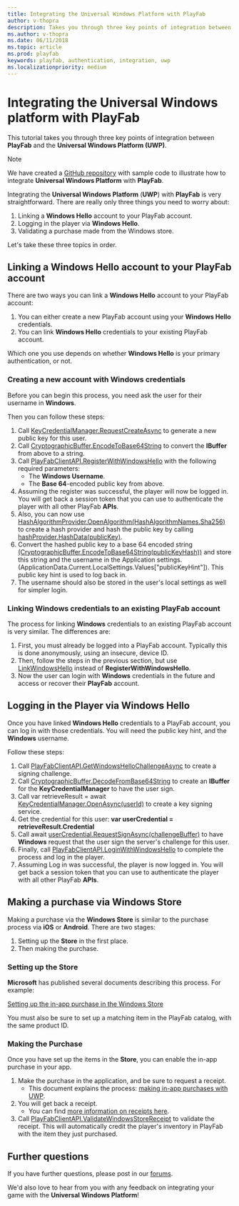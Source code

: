 ```yaml
---
title: Integrating the Universal Windows Platform with PlayFab
author: v-thopra
description: Takes you through three key points of integration between PlayFab and the Universal Windows Platform (UWP).
ms.author: v-thopra
ms.date: 06/11/2018
ms.topic: article
ms.prod: playfab
keywords: playfab, authentication, integration, uwp
ms.localizationpriority: medium
---
```


# Integrating the Universal Windows platform with PlayFab

This tutorial takes you through three key points of integration between **PlayFab** and the **Universal Windows Platform (UWP)**.

> [!NOTE]
> We have created a [GitHub repository](https://github.com/PlayFab/UWPExample) with sample code to illustrate how to integrate **Universal Windows Platform** with **PlayFab**.

Integrating the **Universal Windows Platform** (**UWP**) with **PlayFab** is very straightforward. There are really only three things you need to worry about:

1. Linking a **Windows Hello** account to your PlayFab account.
2. Logging in the player via **Windows Hello**.
3. Validating a purchase made from the Windows store.

Let's take these three topics in order.

## Linking a Windows Hello account to your PlayFab account

There are two ways you can link a **Windows Hello** account to your PlayFab account:

1. You can either create a new PlayFab account using your **Windows Hello** credentials.
2. You can link **Windows Hello** credentials to your existing PlayFab account.

Which one you use depends on whether **Windows Hello** is your primary authentication, or not.

### Creating a new account with Windows credentials

Before you can begin this process, you need ask the user for their username in **Windows**.

Then you can follow these steps:

1. Call [KeyCredentialManager.RequestCreateAsync](https://docs.microsoft.com/en-us/uwp/api/windows.security.credentials.keycredentialmanager) to generate a new public key for this user.
2. Call [CryptographicBuffer.EncodeToBase64String](https://docs.microsoft.com/en-us/uwp/api/Windows.Security.Cryptography.CryptographicBuffer#Windows_Security_Cryptography_CryptographicBuffer_EncodeToBase64String_Windows_Storage_Streams_IBuffer_) to convert the **IBuffer** from above to a string.
3. Call [PlayFabClientAPI.RegisterWithWindowsHello](xref:titleid.playfabapi.com.client.authentication.registerwithwindowshello) with the following required parameters:  
   - The **Windows Username**.
   - The **Base 64**-encoded public key from above.
4. Assuming the register was successful, the player will now be logged in. You will get back a session token that you can use to authenticate the player with all other PlayFab **APIs**.
5. Also, you can now use [HashAlgorithmProvider.OpenAlgorithm(HashAlgorithmNames.Sha256)](https://docs.microsoft.com/en-us/uwp/api/windows.security.cryptography.core.hashalgorithmprovider#Windows_Security_Cryptography_Core_HashAlgorithmProvider_OpenAlgorithm_System_String_) to create a hash provider and hash the public key by calling [hashProvider.HashData(publicKey)](https://docs.microsoft.com/en-us/uwp/api/windows.security.cryptography.core.hashalgorithmprovider#Windows_Security_Cryptography_Core_HashAlgorithmProvider_HashData_Windows_Storage_Streams_IBuffer_).
6. Convert the hashed public key to a base 64 encoded string [(CryptographicBuffer.EncodeToBase64String(publicKeyHash))](https://docs.microsoft.com/en-us/uwp/api/Windows.Security.Cryptography.CryptographicBuffer#Windows_Security_Cryptography_CryptographicBuffer_EncodeToBase64String_Windows_Storage_Streams_IBuffer_) and store this string and the username in the Application settings. (ApplicationData.Current.LocalSettings.Values["publicKeyHint"]). This public key hint is used to log back in.
7. The username should also be stored in the user's local settings as well for simpler login.

### Linking Windows credentials to an existing PlayFab account

The process for linking **Windows** credentials to an existing PlayFab account is very similar. The differences are:

1. First, you must already be logged into a PlayFab account. Typically this is done anonymously, using an insecure, device ID.
2. Then, follow the steps in the previous section, but use [LinkWindowsHello](xref:titleid.playfabapi.com.client.accountmanagement.linkwindowshello) instead of **RegisterWithWindowsHello**.
3. Now the user can login with **Windows** credentials in the future and access or recover their **PlayFab** account.

## Logging in the Player via Windows Hello

Once you have linked **Windows Hello** credentials to a PlayFab account, you can log in with those credentials. You will need the public key hint, and the **Windows** username.

Follow these steps:

1. Call [PlayFabClientAPI.GetWindowsHelloChallengeAsync](xref:titleid.playfabapi.com.client.authentication.getwindowshellochallenge) to create a signing challenge.
2. Call [CryptographicBuffer.DecodeFromBase64String](https://docs.microsoft.com/en-us/uwp/api/Windows.Security.Cryptography.CryptographicBuffer#Windows_Security_Cryptography_CryptographicBuffer_DecodeFromBase64String_System_String_) to create an **IBuffer** for the **KeyCredentialManager** to have the user sign.
3. Call var retrieveResult = await [KeyCredentialManager.OpenAsync(userId)](https://docs.microsoft.com/en-us/uwp/api/windows.security.credentials.keycredentialmanager#Windows_Security_Credentials_KeyCredentialManager_OpenAsync_System_String_) to create a key signing service.
4. Get the credential for this user: **var userCredential = retrieveResult.Credential**
5. Call await [userCredential.RequestSignAsync(challengeBuffer)](https://docs.microsoft.com/en-us/uwp/api/Windows.Security.Credentials.KeyCredential#Windows_Security_Credentials_KeyCredential_RequestSignAsync_Windows_Storage_Streams_IBuffer_) to have **Windows** request that the user sign the server's challenge for this user.
6. Finally, call [PlayFabClientAPI.LoginWithWindowsHello](xref:titleid.playfabapi.com.client.authentication.loginwithwindowshello) to complete the process and log in the player.
7. Assuming Log in was successful, the player is now logged in. You will get back a session token that you can use to authenticate the player with all other PlayFab **APIs**.

## Making a purchase via Windows Store

Making a purchase via the **Windows Store** is similar to the purchase process via **iOS** or **Android**. There are two stages:

1. Setting up the **Store** in the first place.
1. Then making the purchase.

### Setting up the Store

**Microsoft** has published several documents describing this process. For example:

[Setting up the in-app purchase in the Windows Store](https://docs.microsoft.com/en-us/windows/uwp/publish/add-on-submissions)

You must also be sure to set up a matching item in the PlayFab catalog, with the same product ID.

### Making the Purchase

Once you have set up the items in the **Store**, you can enable the in-app purchase in your app.

1. Make the purchase in the application, and be sure to request a receipt.
   - This document explains the process: [making in-app purchases with UWP](https://docs.microsoft.com/en-us/uwp/api/windows.applicationmodel.store.currentapp#Windows_ApplicationModel_Store_CurrentApp_RequestProductPurchaseAsync_System_String_System_Boolean_).
2. You will get back a receipt.
   - You can find [more information on receipts here](https://docs.microsoft.com/en-us/windows/uwp/monetize/use-receipts-to-verify-product-purchases).
3. Call [PlayFabClientAPI.ValidateWindowsStoreReceipt](xref:titleid.playfabapi.com.client.platformspecificmethods.validatewindowsstorereceipt) to validate the receipt. This will automatically credit the player's inventory in PlayFab with the item they just purchased.

## Further questions

If you have further questions, please post in our [forums](https://community.playfab.com/index.html). 

We'd also love to hear from you with any feedback on integrating your game with the **Universal Windows Platform**!